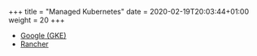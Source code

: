 +++
title = "Managed Kubernetes"
date = 2020-02-19T20:03:44+01:00
weight = 20
+++

* [Google (GKE)](gke)
* [Rancher](rancher)
